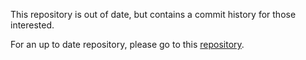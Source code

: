 This repository is out of date, but contains a commit history for those interested.

For an up to date repository, please go to this [repository](https://github.com/calinbiberea/towards-joint-defence-framework).
